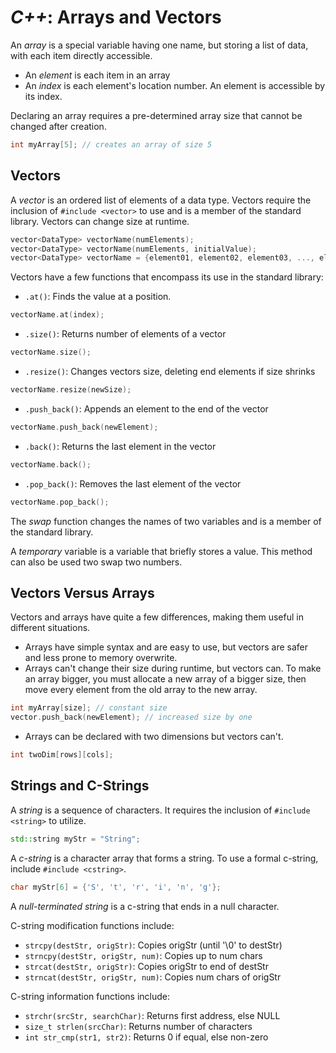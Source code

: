 <!---
CS NOTES :: C++ :: ARRAYS AND VECTORS

BY: COLE ELLIS

LAST MODIFIED: 16 DEC 2021
-->

# ***C++***: Arrays and Vectors
An *array* is a special variable having one name, but storing a list of data, with each item directly accessible.
- An *element* is each item in an array
- An *index* is each element's location number.  An element is accessible by its index.

Declaring an array requires a pre-determined array size that cannot be changed after creation.
```c++
int myArray[5]; // creates an array of size 5
```

## Vectors
A *vector* is an ordered list of elements of a data type.  Vectors require the inclusion of `#include <vector>` to use and is a member of the standard library.  Vectors can change size at runtime.
```c++
vector<DataType> vectorName(numElements);
vector<DataType> vectorName(numElements, initialValue);
vector<DataType> vectorName = {element01, element02, element03, ..., element n};
```

Vectors have a few functions that encompass its use in the standard library:
- `.at()`: Finds the value at a position.
```c++
vectorName.at(index);
```
- `.size()`: Returns number of elements of a vector
```c++
vectorName.size();
```
- `.resize()`: Changes vectors size, deleting end elements if size shrinks
```c++
vectorName.resize(newSize);
```
- `.push_back()`: Appends an element to the end of the vector
```c++
vectorName.push_back(newElement);
```
- `.back()`: Returns the last element in the vector
```c++
vectorName.back();
```
- `.pop_back()`: Removes the last element of the vector
```c++
vectorName.pop_back();
```

The *swap* function changes the names of two variables and is a member of the standard library.

A *temporary* variable is a variable that briefly stores a value.  This method can also be used two swap two numbers.

## Vectors Versus Arrays
Vectors and arrays have quite a few differences, making them useful in different situations.
- Arrays have simple syntax and are easy to use, but vectors are safer and less prone to memory overwrite.
- Arrays can't change their size during runtime, but vectors can.  To make an array bigger, you must allocate a new array of a bigger size, then move every element from the old array to the new array.
```c++
int myArray[size]; // constant size
vector.push_back(newElement); // increased size by one
```
- Arrays can be declared with two dimensions but vectors can't.
```c++
int twoDim[rows][cols];
```

## Strings and C-Strings
A *string* is a sequence of characters.  It requires the inclusion of `#include <string>` to utilize.
```c++
std::string myStr = "String";
```

A *c-string* is a character array that forms a string.  To use a formal c-string, include `#include <cstring>`.
```c++
char myStr[6] = {'S', 't', 'r', 'i', 'n', 'g'};
```

A *null-terminated string* is a c-string that ends in a null character.

C-string modification functions include:
- `strcpy(destStr, origStr)`: Copies origStr (until '\0' to destStr)
- `strncpy(destStr, origStr, num)`: Copies up to num chars
- `strcat(destStr, origStr)`: Copies origStr to end of destStr
- `strncat(destStr, origStr, num)`: Copies num chars of origStr

C-string information functions include:
- `strchr(srcStr, searchChar)`: Returns first address, else NULL
- `size_t strlen(srcChar)`: Returns number of characters
- `int str_cmp(str1, str2)`: Returns 0 if equal, else non-zero
